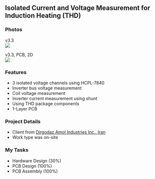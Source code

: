 ## Isolated Current and Voltage Measurement for Induction Heating (THD)

### Photos
v3.3  
![](https://s32.picofile.com/file/8478197084/v3_3.jpg)

v3.3, PCB, 2D  
![](https://s32.picofile.com/file/8478197142/v3_3_PCB_2D.png)

### Features
- 3 isolated voltage channels using HCPL-7840
- Inverter bus voltage measurement
- Coil voltage measurement
- Inverter current measurement using shunt
- Using THD package components
- 1-Layer PCB

### Project Details
- Client from [Dirgodaz Amol Industries Inc., Iran](https://dirgodazamol.com/en/)
- Work type was on-site

### My Tasks 
- Hardware Design (30%)
- PCB Design (100%)
- PCB Assembly (100%)


